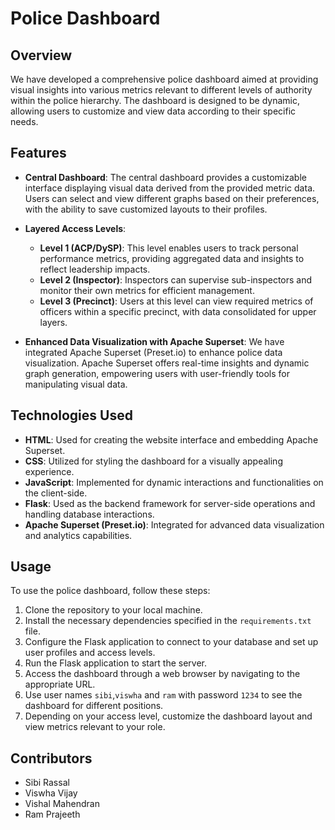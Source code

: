 # Police Dashboard

## Overview

We have developed a comprehensive police dashboard aimed at providing visual insights into various metrics relevant to different levels of authority within the police hierarchy. The dashboard is designed to be dynamic, allowing users to customize and view data according to their specific needs.

## Features

- **Central Dashboard**: The central dashboard provides a customizable interface displaying visual data derived from the provided metric data. Users can select and view different graphs based on their preferences, with the ability to save customized layouts to their profiles.

- **Layered Access Levels**:
  - **Level 1 (ACP/DySP)**: This level enables users to track personal performance metrics, providing aggregated data and insights to reflect leadership impacts.
  - **Level 2 (Inspector)**: Inspectors can supervise sub-inspectors and monitor their own metrics for efficient management.
  - **Level 3 (Precinct)**: Users at this level can view required metrics of officers within a specific precinct, with data consolidated for upper layers.

- **Enhanced Data Visualization with Apache Superset**: We have integrated Apache Superset (Preset.io) to enhance police data visualization. Apache Superset offers real-time insights and dynamic graph generation, empowering users with user-friendly tools for manipulating visual data.

## Technologies Used

- **HTML**: Used for creating the website interface and embedding Apache Superset.
- **CSS**: Utilized for styling the dashboard for a visually appealing experience.
- **JavaScript**: Implemented for dynamic interactions and functionalities on the client-side.
- **Flask**: Used as the backend framework for server-side operations and handling database interactions.
- **Apache Superset (Preset.io)**: Integrated for advanced data visualization and analytics capabilities.

## Usage

To use the police dashboard, follow these steps:

1. Clone the repository to your local machine.
2. Install the necessary dependencies specified in the `requirements.txt` file.
3. Configure the Flask application to connect to your database and set up user profiles and access levels.
4. Run the Flask application to start the server.
5. Access the dashboard through a web browser by navigating to the appropriate URL.
6. Use user names `sibi`,`viswha` and `ram` with password `1234` to see the dashboard for different positions.
7. Depending on your access level, customize the dashboard layout and view metrics relevant to your role.

## Contributors

- Sibi Rassal
- Viswha Vijay
- Vishal Mahendran
- Ram Prajeeth
